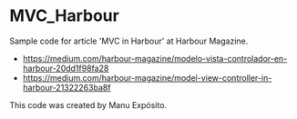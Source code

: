 # MVC_Harbour
Sample code for article 'MVC in Harbour' at Harbour Magazine. 
* https://medium.com/harbour-magazine/modelo-vista-controlador-en-harbour-20dd1f98fa28
* https://medium.com/harbour-magazine/model-view-controller-in-harbour-21322263ba8f

This code was created by Manu Expósito.
